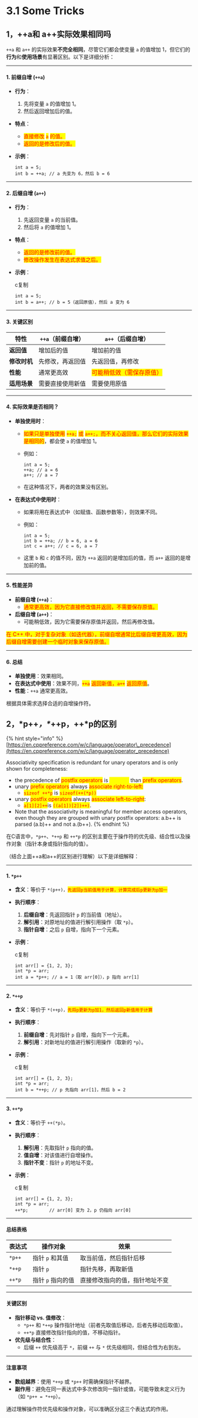 # 3.1 Some Tricks

## 1，++a和 a++实际效果相同吗

`++a` 和 `a++` 的实际效果**不完全相同**，尽管它们都会使变量 `a` 的值增加 1，但它们的**行为**和**使用场景**有显著区别。以下是详细分析：

***

#### 1. **前缀自增 (`++a`)**

* **行为**：
  1. 先将变量 `a` 的值增加 1。
  2. 然后返回增加后的值。
* **特点**：
  * <mark style="color:red;">直接修改</mark> <mark style="color:red;"></mark><mark style="color:red;">`a`</mark> <mark style="color:red;"></mark><mark style="color:red;">的值。</mark>
  * <mark style="color:red;">返回的是修改后的值。</mark>
*   **示例**：

    ```
    int a = 5;
    int b = ++a; // a 先变为 6，然后 b = 6
    ```

***

#### 2. **后缀自增 (`a++`)**

* **行为**：
  1. 先返回变量 `a` 的当前值。
  2. 然后将 `a` 的值增加 1。
* **特点**：
  * <mark style="color:red;">返回的是修改前的值。</mark>
  * <mark style="color:red;">修改操作发生在表达式求值之后。</mark>
*   **示例**：

    c复制

    ```
    int a = 5;
    int b = a++; // b = 5（返回原值），然后 a 变为 6
    ```

***

#### 3. **关键区别**

| 特性       | `++a`（前缀自增） | `a++`（后缀自增）                                  |
| -------- | ----------- | -------------------------------------------- |
| **返回值**  | 增加后的值       | 增加前的值                                        |
| **修改时机** | 先修改，再返回值    | 先返回值，再修改                                     |
| **性能**   | 通常更高效       | <mark style="color:red;">可能稍低效（需保存原值）</mark> |
| **适用场景** | 需要直接使用新值    | 需要使用原值                                       |

***

#### 4. **实际效果是否相同？**

* **单独使用时**：
  * <mark style="color:red;">如果只是单独使用</mark> <mark style="color:red;"></mark><mark style="color:red;">`++a;`</mark> <mark style="color:red;"></mark><mark style="color:red;">或</mark> <mark style="color:red;"></mark><mark style="color:red;">`a++;`</mark><mark style="color:red;">，而不关心返回值，那么它们的实际效果是相同的</mark>，都会使 `a` 的值增加 1。
  *   例如：

      ```
      int a = 5;
      ++a; // a = 6
      a++; // a = 7
      ```
  * 在这种情况下，两者的效果没有区别。
* **在表达式中使用时**：
  * 如果将用在表达式中（如赋值、函数参数等），则效果不同。
  *   例如：

      ```
      int a = 5;
      int b = ++a; // b = 6, a = 6
      int c = a++; // c = 6, a = 7
      ```
  * 这里 `b` 和 `c` 的值不同，因为 `++a` 返回的是增加后的值，而 `a++` 返回的是增加前的值。

***

#### 5. **性能差异**

* **前缀自增 (`++a`)**：
  * <mark style="color:red;">通常更高效，因为它直接修改值并返回，不需要保存原值。</mark>
* **后缀自增 (`a++`)**：
  * 可能稍低效，因为它需要保存原值并返回，然后再修改值。

<mark style="color:red;">在 C++ 中，对于复杂对象（如迭代器），前缀自增通常比后缀自增更高效，因为后缀自增需要创建一个临时对象来保存原值。</mark>

***

#### 6. **总结**

* **单独使用**：效果相同。
* **在表达式中使用**：效果不同，<mark style="color:red;">`++a`</mark> <mark style="color:red;"></mark><mark style="color:red;">返回新值，</mark><mark style="color:red;">`a++`</mark> <mark style="color:red;"></mark><mark style="color:red;">返回原值</mark>。
* **性能**：`++a` 通常更高效。

根据具体需求选择合适的自增操作符。

## 2，\*p++_，\*_++p，++\*p的区别

{% hint style="info" %}
[https://en.cppreference.com/w/c/language/operator\_precedence](https://en.cppreference.com/w/c/language/operator_precedence)



Associativity specification is redundant for unary operators and is only shown for completeness:&#x20;

* the precedence of <mark style="color:red;">postfix operators</mark> is <mark style="color:yellow;">**HIGHER**</mark> than <mark style="color:red;">prefix operators</mark>.
* unary <mark style="color:red;">prefix operators</mark> always <mark style="color:red;">associate right-to-left:</mark>&#x20;
  * <mark style="color:red;">`sizeof ++*p`</mark> is <mark style="color:red;">`sizeof(++(*p))`</mark>
* unary <mark style="color:red;">postfix operators</mark> always <mark style="color:red;">associate left-to-right</mark>:
  * <mark style="color:red;">`a[1][2]++`</mark>is <mark style="color:red;">`((a[1])[2])++)`</mark>.&#x20;
* Note that the associativity is meaningful for member access operators, even though they are grouped with unary postfix operators: a.b++ is parsed (a.b)++ and not a.(b++).
{% endhint %}



在C语言中，`*p++`、`*++p` 和 `++*p` 的区别主要在于操作符的优先级、结合性以及操作对象（指针本身或指针指向的值）。

（结合上面++a和a++的区别进行理解）以下是详细解释：

***

#### 1. `*p++`

* **含义**：等价于 `*(p++)，`<mark style="color:red;">`先返回p当前值用于计算，计算完成后p更新为p加一`</mark>
* **执行顺序**：
  1. **后缀自增**：先返回指针 `p` 的当前值（地址）。
  2. **解引用**：对原地址的值进行解引用操作（取 `*p`）。
  3. **指针自增**：之后 `p` 自增，指向下一个元素。
*   **示例**：

    c复制

    ```
    int arr[] = {1, 2, 3};
    int *p = arr;
    int a = *p++; // a = 1（取 arr[0]），p 指向 arr[1]
    ```

***

#### 2. `*++p`

* **含义**：等价于 `*(++p)，`<mark style="color:red;">`先将p更新为p加1，然后返回p新值用于计算`</mark>
* **执行顺序**：
  1. **前缀自增**：先对指针 `p` 自增，指向下一个元素。
  2. **解引用**：对新地址的值进行解引用操作（取新的 `*p`）。
*   **示例**：

    c复制

    ```
    int arr[] = {1, 2, 3};
    int *p = arr;
    int b = *++p; // p 先指向 arr[1]，然后 b = 2
    ```

***

#### 3. `++*p`

* **含义**：等价于 `++(*p)`。
* **执行顺序**：
  1. **解引用**：先取指针 `p` 指向的值。
  2. **值自增**：对该值进行自增操作。
  3. **指针不变**：指针 `p` 的地址不变。
*   **示例**：

    c复制

    ```
    int arr[] = {1, 2, 3};
    int *p = arr;
    ++*p;        // arr[0] 变为 2，p 仍指向 arr[0]
    ```

***

#### 总结表格

| 表达式    | 操作对象        | 效果              |
| ------ | ----------- | --------------- |
| `*p++` | 指针 `p` 和其值  | 取当前值，然后指针后移     |
| `*++p` | 指针 `p`      | 指针先移，再取新值       |
| `++*p` | 指针 `p` 指向的值 | 直接修改指向的值，指针地址不变 |

***

#### 关键区别

* **指针移动 vs. 值修改**：
  * `*p++` 和 `*++p` 操作指针地址（前者先取值后移动，后者先移动后取值）。
  * `++*p` 直接修改指针指向的值，不移动指针。
* **优先级与结合性**：
  * 后缀 `++` 优先级高于 `*`，前缀 `++` 与 `*` 优先级相同，但结合性为右到左。

***

#### 注意事项

* **数组越界**：使用 `*++p` 或 `*p++` 时需确保指针不越界。
* **副作用**：避免在同一表达式中多次修改同一指针或值，可能导致未定义行为（如 `*p++ = *++p`）。

通过理解操作符优先级和操作对象，可以准确区分这三个表达式的作用。





